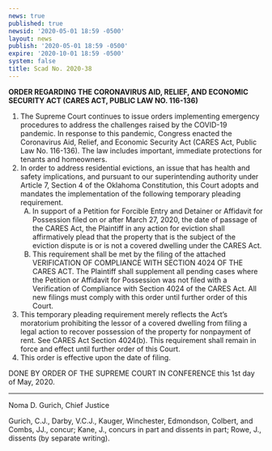 ```yaml
---
news: true
published: true
newsid: '2020-05-01 18:59 -0500'
layout: news
publish: '2020-05-01 18:59 -0500'
expire: '2020-10-01 18:59 -0500'
system: false
title: Scad No. 2020-38
---
```

**ORDER REGARDING THE CORONAVIRUS AID, RELIEF, AND ECONOMIC SECURITY ACT (CARES ACT, PUBLIC LAW NO. 116-136)**

<ol>
<li>The Supreme Court continues to issue orders implementing emergency procedures to address the challenges raised by the COVID-19 pandemic.  In response to this pandemic, Congress enacted the Coronavirus Aid, Relief, and Economic Security Act (CARES Act, Public Law No. 116-136).  The law includes important, immediate protections for tenants and homeowners.</li>
<li>In order to address residential evictions, an issue that has health and safety implications, and pursuant to our superintending authority under Article 7, Section 4 of the Oklahoma Constitution, this Court adopts and mandates the implementation of the following temporary pleading requirement.
<ol type="A">
<li>In support of a Petition for Forcible Entry and Detainer or Affidavit for Possession filed on or after March 27, 2020, the date of passage of the CARES Act, the Plaintiff in any action for eviction shall affirmatively plead that the property that is the subject of the eviction dispute is or is not a covered dwelling under the CARES Act.</li>
<li>This requirement shall be met by the filing of the attached VERIFICATION OF COMPLIANCE WITH SECTION 4024 OF THE CARES ACT. The Plaintiff shall supplement all pending cases where the Petition or Affidavit for Possession was not filed with a Verification of Compliance with Section 4024 of the CARES Act.  All new filings must comply with this order until further order of this Court.
</li></ol>
</li>
  <li>
This temporary pleading requirement merely reflects the Act’s moratorium prohibiting the lessor of a covered dwelling from filing a legal action to recover possession of the property for nonpayment of rent.  See CARES Act Section 4024(b).  This requirement shall remain in force and effect until further order of this Court.
  </li>
  <li>
This order is effective upon the date of filing.  
  </li>
  </ol>
DONE BY ORDER OF THE SUPREME COURT IN CONFERENCE this 1st day of May, 2020.  

___________________________________
Noma D. Gurich, Chief Justice



Gurich, C.J., Darby, V.C.J., Kauger, Winchester, Edmondson, Colbert, and Combs, JJ., concur;
Kane, J., concurs in part and dissents in part;
Rowe, J., dissents (by separate writing).
